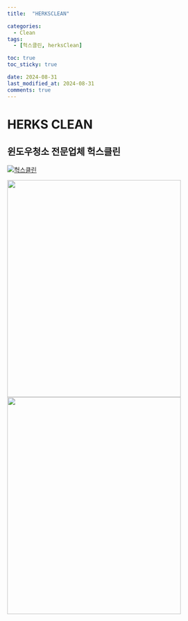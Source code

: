 ```yaml
---
title:  "HERKSCLEAN" 

categories:
  - Clean
tags:
  - [헉스클린, herksClean]

toc: true
toc_sticky: true

date: 2024-08-31
last_modified_at: 2024-08-31
comments: true
---
```




# HERKS CLEAN
## 윈도우청소 전문업체 헉스클린


[![헉스클린](https://herkss.github.io/assets/images/헉스클린배너.jpg)](https://blog.naver.com/herks)

<img src="https://herkss.github.io/assets/images/clean/1.png" width="400" height="500" />

<img src="https://herkss.github.io/assets/images/clean/2.png" width="400" height="500" />
